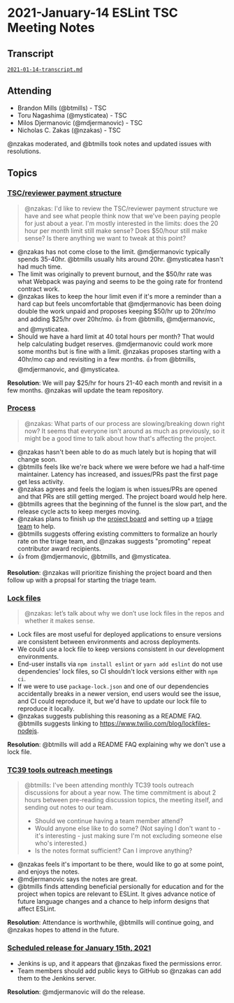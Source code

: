 # 2021-January-14 ESLint TSC Meeting Notes

## Transcript

[`2021-01-14-transcript.md`](2021-01-14-transcript.md)

## Attending

* Brandon Mills (@btmills) - TSC
* Toru Nagashima (@mysticatea) - TSC
* Milos Djermanovic (@mdjermanovic) - TSC
* Nicholas C. Zakas (@nzakas) - TSC

@nzakas moderated, and @btmills took notes and updated issues with resolutions.

## Topics

### [TSC/reviewer payment structure](https://github.com/eslint/tsc-meetings/issues/232#issuecomment-759768291)

> @nzakas: I'd like to review the TSC/reviewer payment structure we have and see what people think now that we've been paying people for just about a year. I'm mostly interested in the limits: does the 20 hour per month limit still make sense? Does $50/hour still make sense? Is there anything we want to tweak at this point?

* @nzakas has not come close to the limit. @mdjermanovic typically spends 35-40hr. @btmills usually hits around 20hr. @mysticatea hasn't had much time.
* The limit was originally to prevent burnout, and the $50/hr rate was what Webpack was paying and seems to be the going rate for frontend contract work.
* @nzakas likes to keep the hour limit even if it's more a reminder than a hard cap but feels uncomfortable that @mdjermanovic has been doing double the work unpaid and proposes keeping $50/hr up to 20hr/mo and adding $25/hr over 20hr/mo. :+1: from @btmills, @mdjermanovic, and @mysticatea.
* Should we have a hard limit at 40 total hours per month? That would help calculating budget reserves. @mdjermanovic could work more some months but is fine with a limit. @nzakas proposes starting with a 40hr/mo cap and revisiting in a few months. :+1: from @btmills, @mdjermanovic, and @mysticatea.

**Resolution**: We will pay $25/hr for hours 21-40 each month and revisit in a few months. @nzakas will update the team repository.

### [Process](https://github.com/eslint/tsc-meetings/issues/232#issuecomment-759768291)

> @nzakas: What parts of our process are slowing/breaking down right now? It seems that everyone isn't around as much as previously, so it might be a good time to talk about how that's affecting the project.

* @nzakas hasn't been able to do as much lately but is hoping that will change soon.
* @btmills feels like we're back where we were before we had a half-time maintainer. Latency has increased, and issues/PRs past the first page get less activity.
* @nzakas agrees and feels the logjam is when issues/PRs are opened and that PRs are still getting merged. The project board would help here.
* @btmills agrees that the beginning of the funnel is the slow part, and the release cycle acts to keep merges moving.
* @nzakas plans to finish up the [project board](https://github.com/eslint/tsc-meetings/blob/5a1f2107149119453b61d499a3cfeef34f8df712/notes/2020/2020-10-08.md#project-to-track-issue-triage) and setting up a [triage team](https://github.com/eslint/tsc-meetings/blob/5a1f2107149119453b61d499a3cfeef34f8df712/notes/2020/2020-09-24.md#triage-team) to help.
* @btmills suggests offering existing committers to formalize an hourly rate on the triage team, and @nzakas suggests "promoting" repeat contributor award recipients.
* :+1: from @mdjermanovic, @btmills, and @mysticatea.

**Resolution**: @nzakas will prioritize finishing the project board and then follow up with a propsal for starting the triage team.

### [Lock files](https://github.com/eslint/tsc-meetings/issues/232#issuecomment-759865391)

> @nzakas: let’s talk about why we don’t use lock files in the repos and whether it makes sense.

* Lock files are most useful for deployed applications to ensure versions are consistent between environments and across deployments.
* We could use a lock file to keep versions consistent in our development environments.
* End-user installs via `npm install eslint` or `yarn add eslint` do not use dependencies' lock files, so CI shouldn't lock versions either with `npm ci`.
* If we were to use `package-lock.json` and one of our dependencies accidentally breaks in a newer version, end users would see the issue, and CI could reproduce it, but we'd have to update our lock file to reproduce it locally.
* @nzakas suggests publishing this reasoning as a README FAQ. @btmills suggests linking to https://www.twilio.com/blog/lockfiles-nodejs.

**Resolution**: @btmills will add a README FAQ explaining why we don't use a lock file.

### [TC39 tools outreach meetings](https://github.com/eslint/tsc-meetings/issues/232#issuecomment-760440650)

> @btmills: I've been attending monthly TC39 tools outreach discussions for about a year now. The time commitment is about 2 hours between pre-reading discussion topics, the meeting itself, and sending out notes to our team.
>
> - Should we continue having a team member attend?
> - Would anyone else like to do some? (Not saying I don't want to - it's interesting - just making sure I'm not excluding someone else who's interested.)
> - Is the notes format sufficient? Can I improve anything?

* @nzakas feels it's important to be there, would like to go at some point, and enjoys the notes.
* @mdjermanovic says the notes are great.
* @btmills finds attending beneficial persionally for education and for the project when topics are relevant to ESLint. It gives advance notice of future language changes and a chance to help inform designs that affect ESLint.

**Resolution**: Attendance is worthwhile, @btmills will continue going, and @nzakas hopes to attend in the future.

### [Scheduled release for January 15th, 2021](https://github.com/eslint/eslint/issues/13982)

* Jenkins is up, and it appears that @nzakas fixed the permissions error.
* Team members should add public keys to GitHub so @nzakas can add them to the Jenkins server.

**Resolution**: @mdjermanovic will do the release.
